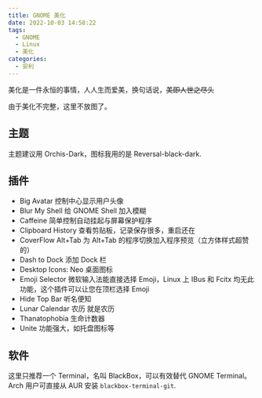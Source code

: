```yaml
---
title: GNOME 美化
date: 2022-10-03 14:58:22
tags: 
  - GNOME
  - Linux
  - 美化
categories:
  - 安利
---
```


美化是一件永恒的事情，人人生而爱美，换句话说，~~美即人世之尽头~~

<!-- more -->

由于美化不完整，这里不放图了。

## 主题

主题建议用 Orchis-Dark，图标我用的是 Reversal-black-dark.

## 插件

 - Big Avatar 控制中心显示用户头像
 - Blur My Shell 给 GNOME Shell 加入模糊
 - Caffeine 简单控制自动挂起与屏幕保护程序
 - Clipboard History 查看剪贴板，记录保存很多，重启还在
 - CoverFlow Alt+Tab 为 Alt+Tab 的程序切换加入程序预览（立方体样式超赞的）
 - Dash to Dock 添加 Dock 栏
 - Desktop Icons: Neo 桌面图标
 - Emoji Selector 微软输入法能直接选择 Emoji，Linux 上 IBus 和 Fcitx 均无此功能，这个插件可以让您在顶栏选择 Emoji
 - Hide Top Bar 听名便知
 - Lunar Calendar 农历 就是农历
 - Thanatophobia 生命计数器
 - Unite 功能强大，如托盘图标等

## 软件

这里只推荐一个 Terminal，名叫 BlackBox，可以有效替代 GNOME Terminal。Arch 用户可直接从 AUR 安装 `blackbox-terminal-git`.